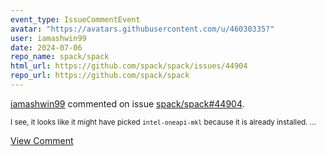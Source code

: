 ```yaml
---
event_type: IssueCommentEvent
avatar: "https://avatars.githubusercontent.com/u/46030335?"
user: iamashwin99
date: 2024-07-06
repo_name: spack/spack
html_url: https://github.com/spack/spack/issues/44904
repo_url: https://github.com/spack/spack
---
```


<a href='https://github.com/iamashwin99' target='_blank'>iamashwin99</a> commented on issue <a href='https://github.com/spack/spack/issues/44904' target='_blank'>spack/spack#44904</a>.

<small>I see, it looks like it might have picked `intel-oneapi-mkl` because it is already installed....</small>

<a href='https://github.com/spack/spack/issues/44904' target='_blank'>View Comment</a>